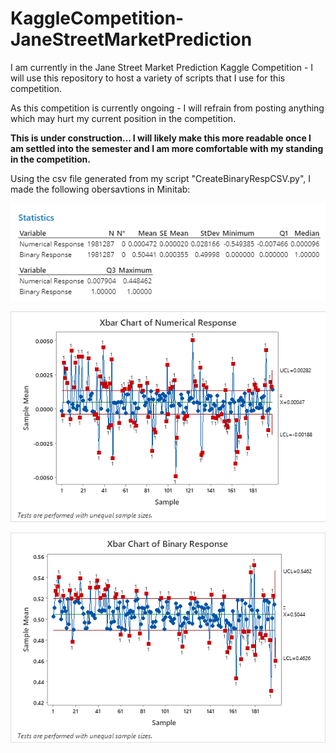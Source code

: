 # KaggleCompetition-JaneStreetMarketPrediction
I am currently in the Jane Street Market Prediction Kaggle Competition - I will use this repository to host a variety of scripts that I use for this competition.

As this competition is currently ongoing - I will refrain from posting anything which may hurt my current position in the competition.


**This is under construction...  I will likely make this more readable once I am settled into the semester and I am more comfortable with my standing in the competition.**

Using the csv file generated from my script "CreateBinaryRespCSV.py", I made the following obersavtions in Minitab:

![alt text](https://github.com/theRealDavidDavis/KaggleCompetition-JaneStreetMarketPrediction/blob/main/Figures/Response%20Descriptive%20Statistics.png)

![alt text](https://github.com/theRealDavidDavis/KaggleCompetition-JaneStreetMarketPrediction/blob/main/Figures/xBar%20Chart%20of%20Numerical%20Responses.png)

![alt text](https://github.com/theRealDavidDavis/KaggleCompetition-JaneStreetMarketPrediction/blob/main/Figures/xBar%20Chart%20of%20Binary%20Responses.png)
